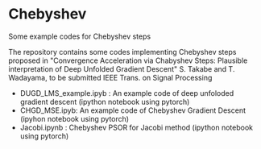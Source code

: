 # Chebyshev
Some example codes for  Chebyshev steps 

The repository contains some codes implementing Chebyshev steps proposed in
"Convergence Acceleration via Chabyshev Steps: Plausible interpretation of Deep Unfolded Gradient Descent"
S. Takabe and T. Wadayama, to be submitted IEEE Trans. on Signal Processing 


* DUGD_LMS_example.ipyb : An example code of deep unfoloded gradient descent (ipython notebook using pytorch)
* CHGD_MSE.ipyb: An example code of Chebyshev Gradient Descent (ipyhon notebook using pytorch)
* Jacobi.ipynb : Chebyshev PSOR for Jacobi method (ipython notebook using pytorch)


